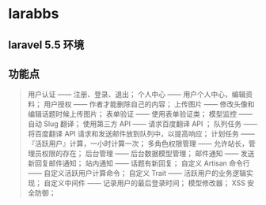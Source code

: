 # larabbs

## laravel 5.5 环境

## 功能点

> 用户认证 —— 注册、登录、退出；
> 个人中心 —— 用户个人中心，编辑资料；
> 用户授权 —— 作者才能删除自己的内容；
> 上传图片 —— 修改头像和编辑话题时候上传图片；
> 表单验证 —— 使用表单验证类；
> 模型监控 —— 自动 Slug 翻译；
> 使用第三方 API —— 请求百度翻译 API ；
> 队列任务 —— 将百度翻译 API 请求和发送邮件放到队列中，以提高响应；
> 计划任务 —— 『活跃用户』计算，一小时计算一次；
> 多角色权限管理 —— 允许站长，管理员权限的存在；
> 后台管理 —— 后台数据模型管理；
> 邮件通知 —— 发送新回复邮件通知；
> 站内通知 —— 话题有新回复；
> 自定义 Artisan 命令行 —— 自定义活跃用户计算命令；
> 自定义 Trait —— 活跃用户的业务逻辑实现；
> 自定义中间件 —— 记录用户的最后登录时间；
> 模型修改器；
> XSS 安全防御；